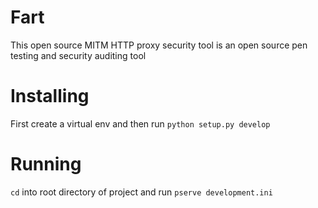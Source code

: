 # Fart
This open source MITM HTTP proxy security tool is an open source pen testing and security auditing tool

# Installing
First create a virtual env and then run
`python setup.py develop`

# Running
`cd` into root directory of project and run
`pserve development.ini`
